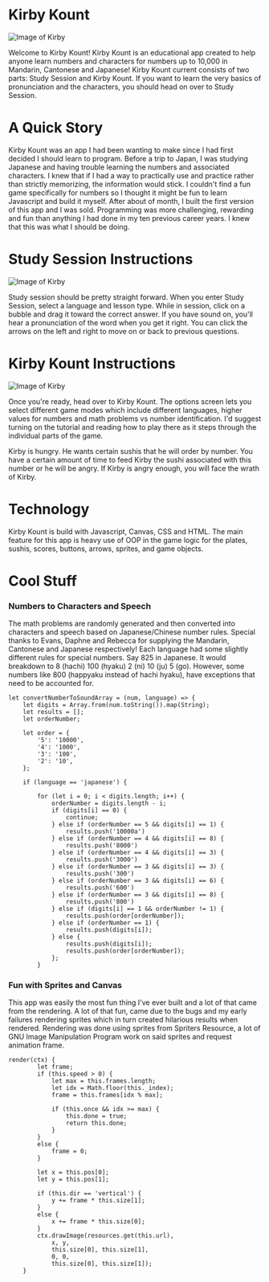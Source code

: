 # Kirby Kount

![Image of Kirby](https://media.giphy.com/media/5ev3alRsskWA0/giphy.gif)

Welcome to Kirby Kount!  Kirby Kount is an educational app created to help anyone learn numbers and characters for numbers up to 10,000 in Mandarin, Cantonese and Japanese!  Kirby Kount current consists of two parts: Study Session and Kirby Kount.  If you want to learn the very basics of pronunciation and the characters, you should head on over to Study Session.

# A Quick Story

Kirby Kount was an app I had been wanting to make since I had first decided I should learn to program.  Before a trip to Japan, I was studying Japanese and having trouble learning the numbers and associated characters.  I knew that if I had a way to practically use and practice rather than strictly memorizing, the information would stick.  I couldn't find a fun game specifically for numbers so I thought it might be fun to learn Javascript and build it myself.  After about of month, I built the first version of this app and I was sold.  Programming was more challenging, rewarding and fun than anything I had done in my ten previous career years.  I knew that this was what I should be doing.

# Study Session Instructions

![Image of Kirby](https://i.imgur.com/ikHP6Z8.png)

Study session should be pretty straight forward. When you enter Study Session, select a language and lesson type. While in session, click on a bubble and drag it toward the correct answer.  If you have sound on, you'll hear a pronunciation of the word when you get it right.  You can click the arrows on the left and right to move on or back to previous questions.

# Kirby Kount Instructions

![Image of Kirby](https://i.imgur.com/sYvfyCq.png)

Once you're ready, head over to Kirby Kount.  The options screen lets you select different game modes which include different languages, higher values for numbers and math problems vs number identification.  I'd suggest turning on the tutorial and reading how to play there as it steps through the individual parts of the game.

Kirby is hungry.  He wants certain sushis that he will order by number.  You have a certain amount of time to feed Kirby the sushi associated with this number or he will be angry.  If Kirby is angry enough, you will face the wrath of Kirby. 

# Technology

Kirby Kount is build with Javascript, Canvas, CSS and HTML.  The main feature for this app is heavy use of OOP in the game logic for the plates, sushis, scores, buttons, arrows, sprites, and game objects.

# Cool Stuff

### Numbers to Characters and Speech

The math problems are randomly generated and then converted into characters and speech based on Japanese/Chinese number rules. Special thanks to Evans, Daphne and Rebecca for supplying the Mandarin, Cantonese and Japanese respectively!  Each language had some slightly different rules for special numbers.  Say 825 in Japanese.  It would breakdown to 8 (hachi) 100 (hyaku) 2 (ni) 10 (ju) 5 (go).  However, some numbers like 800 (happyaku instead of hachi hyaku), have exceptions that need to be accounted for.

```
let convertNumberToSoundArray = (num, language) => {
    let digits = Array.from(num.toString()).map(String);
    let results = [];
    let orderNumber;

    let order = {
        '5': '10000',
        '4': '1000',
        '3': '100',
        '2': '10',
    };

    if (language == 'japanese') {

        for (let i = 0; i < digits.length; i++) {
            orderNumber = digits.length - i;
            if (digits[i] == 0) {
                continue;
            } else if (orderNumber == 5 && digits[i] == 1) {
                results.push('10000a')
            } else if (orderNumber == 4 && digits[i] == 8) {
                results.push('8000')
            } else if (orderNumber == 4 && digits[i] == 3) {
                results.push('3000')
            } else if (orderNumber == 3 && digits[i] == 3) {
                results.push('300')
            } else if (orderNumber == 3 && digits[i] == 6) {
                results.push('600')
            } else if (orderNumber == 3 && digits[i] == 8) {
                results.push('800')
            } else if (digits[i] == 1 && orderNumber != 1) {
                results.push(order[orderNumber]);
            } else if (orderNumber == 1) {
                results.push(digits[i]);
            } else {
                results.push(digits[i]);
                results.push(order[orderNumber]);
            };
        }
  ```
### Fun with Sprites and Canvas

This app was easily the most fun thing I've ever built and a lot of that came from the rendering.  A lot of that fun, came due to the bugs and my early failures rendering sprites which in turn created hilarious results when rendered.  Rendering was done using sprites from Spriters Resource, a lot of GNU Image Manipulation Program work on said sprites and request animation frame. 

```
render(ctx) {
        let frame;
        if (this.speed > 0) {
            let max = this.frames.length;
            let idx = Math.floor(this._index);
            frame = this.frames[idx % max];

            if (this.once && idx >= max) {
                this.done = true;
                return this.done;
            }
        }
        else {
            frame = 0;
        }

        let x = this.pos[0];
        let y = this.pos[1];

        if (this.dir == 'vertical') {
            y += frame * this.size[1];
        }
        else {
            x += frame * this.size[0];
        }
        ctx.drawImage(resources.get(this.url),
            x, y,
            this.size[0], this.size[1],
            0, 0,
            this.size[0], this.size[1]);
    }
    
```
    

